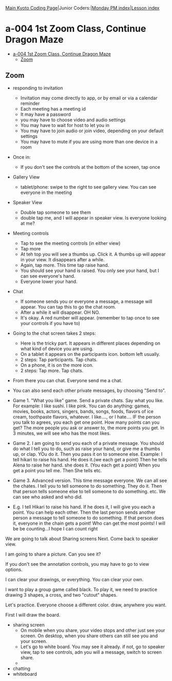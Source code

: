 
[Main Kyoto Coding Page](../../index.html)|Junior Coders:|[Monday PM index](../monday_pm/index.html)|[Lesson index](../lessons/index.html)

# a-004 1st Zoom Class, Continue Dragon Maze

* [a-004 1st Zoom Class, Continue Dragon Maze](#a-004-1st-zoom-class-continue-dragon-maze)
  * [Zoom](#zoom)


## Zoom

* responding to invitation

    * Invitation may come directly to app, or by email or via a calendar reminder
    * Each meeting has a meeting id
    * It may have a password
    * you may have to choose video and audio settings
    * You may have to wait for host to let you in 
    * You may have to join audio or join video, depending on your default settings
    * You may have to mute if you are using more than one device in a room

* Once in:
    * If you don't see the controls at the bottom of the screen, tap once 

* Gallery View
    * tablet/phone: swipe to the right to see gallery view. You can see everyone in the meeting

* Speaker View
    * Double tap someone to see them
    * double tap me, and I will appear in speaker view. Is everyone looking at me?

* Meeting controls
    * Tap to see the meeting controls (in either view)
    * Tap more
    * At teh top you will see a thumbs up. Click it. A thumbs up will appear in your view. It disappears after a while.
    * Again, tap more. This time tap raise hand.
    * You should see your hand is raised. You only see your hand, but I can see everyone's hand.
    * Everyone lower your hand.

* Chat
    * If someone sends you or everyone a message, a message will appear. You can tap this to go the chat room.
    * After a while it will disappear. OH NO.
    * It's okay. A red number will appear. (remember to tap once to see your controls if you have to)

* Going to the chat screen takes 2 steps:
    * Here is the tricky part. It appears in different places depending on what kind of device you are using. 
    * On a tablet it appears on the participants icon. bottom left usually.
    * 2 steps: Tap participants. Tap chats.
    * On a phone, it is on the more icon.
    * 2 steps: Tap more. Tap chats.

* From there you can chat. Everyone send me a chat.

* You can also send each other private messages, by choosing "Send to". 

* Game 1. "What you like" game. Send a private chats. Say what you like. For example: I like sushi. I like pink. You can do anything: games, movies, books, actors, singers, bands, songs, foods, flavors of ice cream, toothpaste flavors, whatever. I like...., or I hate.... IF the person you talk to agrees, you each get one point. How many points can you get? The more people you ask or answer to, the more points you get. In 3 minutes, we will see who has the most likes.

* Game 2. I am going to send you each of a private message. You should do what I tell you to do, such as raise your hand, or give me a thumbs up, or clap. YOu do it. Then you pass it on to someone else. Example: I tell hikari to raise his hand. He does it.(we each get a point) Then he tells Alena to raise her hand. she does it. (You each get a point) When you get a point you tell me. Then She tells etc.

* Game 3. Advanced version. This time message everyone. We can all see the chates. I tell you to tell someone to do something. They do it. Then that person tells someone else to tell someone to do something. etc. We can see who asked and who did.

* E.g. I tell Hikari to raise his hand. If he does it, I will give you each a point. You can help each other. Then the last person sends another person a message to tell someone to do something. If that person does it, everyone in the chain gets a point! Who can get the most points! I will be be counting...I hope I can count right 

We are going to talk about Sharing screens Next. Come back to speaker view.

I am going to share a picture. Can you see it?

If you don't see the annotation controls, you may have to go to view options. 

I can clear your drawings, or everything. You can clear your own. 

I want to play a group game called black. To play it, we need to practice drawing 3 shapes, a cross, and two "cutout" shapes.

Let's practice. Everyone choose a different color. draw, anywhere you want. 

First I will draw the board.


* sharing screen
    * On mobile when you share, your video stops and other just see your screen. On desktop, when you share others can still see you and your screen.
    * Let's go to white board. You may see it already. if not, go to speaker view, tap to see controls, adn you will a  message, switch to screen share. 
    * 
* chatting
* whiteboard



